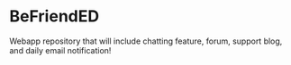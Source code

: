 # BeFriendED

Webapp repository that will include chatting feature, forum, support blog, and daily email notification!
